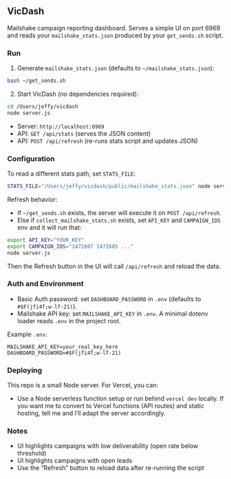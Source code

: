 ## VicDash

Mailshake campaign reporting dashboard. Serves a simple UI on port 6969 and reads your `mailshake_stats.json` produced by your `get_sends.sh` script.

### Run

1) Generate `mailshake_stats.json` (defaults to `~/mailshake_stats.json`):

```bash
bash ~/get_sends.sh
```

2) Start VicDash (no dependencies required):

```bash
cd /Users/jeffy/vicdash
node server.js
```

- Server: `http://localhost:6969`
- API: `GET /api/stats` (serves the JSON content)
 - API: `POST /api/refresh` (re-runs stats script and updates JSON)

### Configuration

To read a different stats path, set `STATS_FILE`:

```bash
STATS_FILE="/Users/jeffy/vicdash/public/mailshake_stats.json" node server.js
```

Refresh behavior:
- If `~/get_sends.sh` exists, the server will execute it on `POST /api/refresh`.
- Else if `collect_mailshake_stats.sh` exists, set `API_KEY` and `CAMPAIGN_IDS` env and it will run that:

```bash
export API_KEY="YOUR_KEY"
export CAMPAIGN_IDS="1472607 1472605 ..."
node server.js
```

Then the Refresh button in the UI will call `/api/refresh` and reload the data.

### Auth and Environment

- Basic Auth password: set `DASHBOARD_PASSWORD` in `.env` (defaults to `#$F(jfi4f;w-lf-21)`).
- Mailshake API key: set `MAILSHAKE_API_KEY` in `.env`. A minimal dotenv loader reads `.env` in the project root.

Example `.env`:

```
MAILSHAKE_API_KEY=your_real_key_here
DASHBOARD_PASSWORD=#$F(jfi4f;w-lf-21)
```

### Deploying

This repo is a small Node server. For Vercel, you can:
- Use a Node serverless function setup or run behind `vercel dev` locally. If you want me to convert to Vercel functions (API routes) and static hosting, tell me and I’ll adapt the server accordingly.

### Notes

- UI highlights campaigns with low deliverability (open rate below threshold)
- UI highlights campaigns with open leads
- Use the “Refresh” button to reload data after re-running the script


